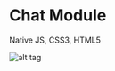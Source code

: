 # Chat Module
Native JS, CSS3, HTML5

![alt tag](https://agora-file-storage-prod.s3.amazonaws.com/profile/portfolio/attachment/798232969118841537?response-content-disposition=inline%3B%20filename%3D%22chat.png%22&x-amz-security-token=FQoDYXdzEGMaDIMONrVxXnT%2Fd890CSKZA%2BnpduAdKMP6PYqDptTktAkhT6VjJGUnwrgd6AlUzHU8xJBv80f4%2FMHAZbHCSrAvEw0zM219c%2B%2FcdAguH64HGzUoG%2FYd4Z8SnOTSx3ASF16wPPSEN8WXt8fVLrqeGP01rEZSYc4DHxRgT318JlcaBbz5UwDgXHQaDkiBDrReaZBjllLklKPaSFGiLbflwhinMSxOVqvsl%2FkJtpNFiLPLGJzpdZ%2Bn2DiFmTNg7R1VcqvSB1dN7IdVdHb0nwJdfxYgRdhlPejSIXCIwyK%2BzfCxmm14%2FUOHSOQvzj%2BluqRfAHXWMHTThFQI6yG%2BgqzzczCEXswMnuLSiYspbEgeOz%2BdZ9Kh0%2BJrUPUQTp88%2F2uvsyv2DNTyXc0Gy5IkuQ4qmVc9llOzKpLnc8tzpshSnlHKnZQnJ%2FoonFpmZlpHDo9%2BxWULEKnbTtvNC%2FtgJ4HqbYLkayoXM%2FGQ%2F9gGyD4IoFUE%2FKMuRMPhrT8sxZXUKertyixWqDRWj9MquzCZoPIRP6Kv%2F8FmpYqeC5ZcRxXkVsx9%2BbrEqlrk4uPS4O4o1p2SugU%3D&AWSAccessKeyId=ASIAIZY5QZZ4SM2EGKEA&Expires=1464113552&Signature=1xxt0ORCUqcFMY1w4ugKbnp9cW4%3D)
